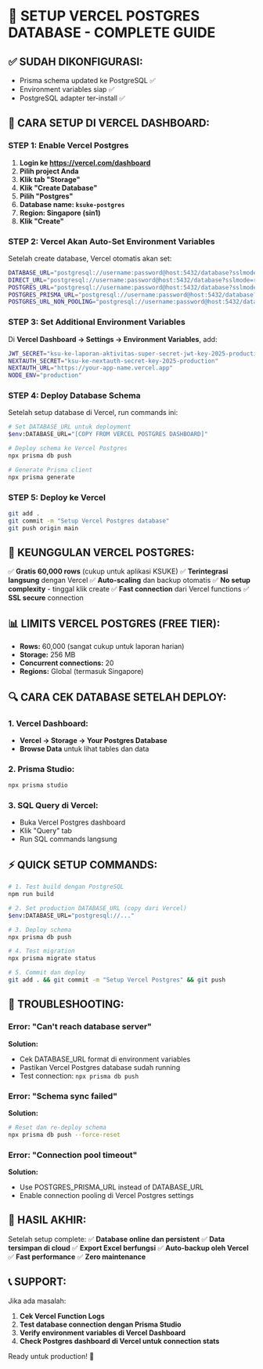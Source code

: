 # 🐘 SETUP VERCEL POSTGRES DATABASE - COMPLETE GUIDE

## ✅ SUDAH DIKONFIGURASI:
- Prisma schema updated ke PostgreSQL ✅
- Environment variables siap ✅
- PostgreSQL adapter ter-install ✅

## 🚀 CARA SETUP DI VERCEL DASHBOARD:

### STEP 1: Enable Vercel Postgres
1. **Login ke https://vercel.com/dashboard**
2. **Pilih project Anda**
3. **Klik tab "Storage"**
4. **Klik "Create Database"**
5. **Pilih "Postgres"**
6. **Database name: `ksuke-postgres`**
7. **Region: Singapore (sin1)**
8. **Klik "Create"**

### STEP 2: Vercel Akan Auto-Set Environment Variables
Setelah create database, Vercel otomatis akan set:
```bash
DATABASE_URL="postgresql://username:password@host:5432/database?sslmode=require"
DIRECT_URL="postgresql://username:password@host:5432/database?sslmode=require"
POSTGRES_URL="postgresql://username:password@host:5432/database?sslmode=require"
POSTGRES_PRISMA_URL="postgresql://username:password@host:5432/database?sslmode=require&pgbouncer=true&connect_timeout=15"
POSTGRES_URL_NON_POOLING="postgresql://username:password@host:5432/database?sslmode=require"
```

### STEP 3: Set Additional Environment Variables
Di **Vercel Dashboard → Settings → Environment Variables**, add:

```bash
JWT_SECRET="ksu-ke-laporan-aktivitas-super-secret-jwt-key-2025-production"
NEXTAUTH_SECRET="ksu-ke-nextauth-secret-key-2025-production"
NEXTAUTH_URL="https://your-app-name.vercel.app"
NODE_ENV="production"
```

### STEP 4: Deploy Database Schema
Setelah setup database di Vercel, run commands ini:

```bash
# Set DATABASE_URL untuk deployment
$env:DATABASE_URL="[COPY FROM VERCEL POSTGRES DASHBOARD]"

# Deploy schema ke Vercel Postgres
npx prisma db push

# Generate Prisma client
npx prisma generate
```

### STEP 5: Deploy ke Vercel
```bash
git add .
git commit -m "Setup Vercel Postgres database"
git push origin main
```

## 🎯 KEUNGGULAN VERCEL POSTGRES:

✅ **Gratis 60,000 rows** (cukup untuk aplikasi KSUKE)
✅ **Terintegrasi langsung** dengan Vercel
✅ **Auto-scaling** dan backup otomatis
✅ **No setup complexity** - tinggal klik create
✅ **Fast connection** dari Vercel functions
✅ **SSL secure** connection

## 📊 LIMITS VERCEL POSTGRES (FREE TIER):
- **Rows:** 60,000 (sangat cukup untuk laporan harian)
- **Storage:** 256 MB
- **Concurrent connections:** 20
- **Regions:** Global (termasuk Singapore)

## 🔍 CARA CEK DATABASE SETELAH DEPLOY:

### 1. Vercel Dashboard:
- **Vercel → Storage → Your Postgres Database**
- **Browse Data** untuk lihat tables dan data

### 2. Prisma Studio:
```bash
npx prisma studio
```

### 3. SQL Query di Vercel:
- Buka Vercel Postgres dashboard
- Klik "Query" tab
- Run SQL commands langsung

## ⚡ QUICK SETUP COMMANDS:

```bash
# 1. Test build dengan PostgreSQL
npm run build

# 2. Set production DATABASE_URL (copy dari Vercel)
$env:DATABASE_URL="postgresql://..."

# 3. Deploy schema
npx prisma db push

# 4. Test migration
npx prisma migrate status

# 5. Commit dan deploy
git add . && git commit -m "Setup Vercel Postgres" && git push
```

## 🚨 TROUBLESHOOTING:

### Error: "Can't reach database server"
**Solution:**
- Cek DATABASE_URL format di environment variables
- Pastikan Vercel Postgres database sudah running
- Test connection: `npx prisma db push`

### Error: "Schema sync failed"
**Solution:**
```bash
# Reset dan re-deploy schema
npx prisma db push --force-reset
```

### Error: "Connection pool timeout"
**Solution:**
- Use POSTGRES_PRISMA_URL instead of DATABASE_URL
- Enable connection pooling di Vercel Postgres settings

## 🎉 HASIL AKHIR:

Setelah setup complete:
✅ **Database online dan persistent**
✅ **Data tersimpan di cloud** 
✅ **Export Excel berfungsi**
✅ **Auto-backup oleh Vercel**
✅ **Fast performance**
✅ **Zero maintenance**

## 📞 SUPPORT:

Jika ada masalah:
1. **Cek Vercel Function Logs**
2. **Test database connection dengan Prisma Studio**
3. **Verify environment variables di Vercel Dashboard**
4. **Check Postgres dashboard di Vercel untuk connection stats**

Ready untuk production! 🚀
